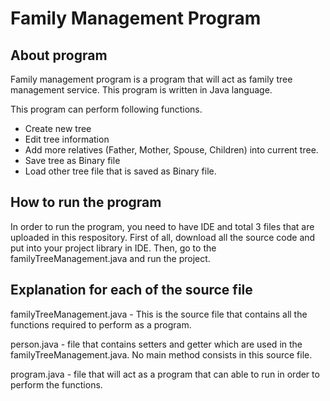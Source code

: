 # Family Management Program

## About program
Family management program is a program that will act as family tree management service. This program is written in Java language.

This program can perform following functions.

- Create new tree
- Edit tree information
- Add more relatives (Father, Mother, Spouse, Children) into current tree.
- Save tree as Binary file
- Load other tree file that is saved as Binary file.


## How to run the program

In order to run the program, you need to have IDE and total 3 files that are uploaded in this respository. First of all, download all the source code and put into your project library in IDE. Then, go to the familyTreeManagement.java and run the project.

## Explanation for each of the source file

familyTreeManagement.java - This is the source file that contains all the functions required to perform as a program.


person.java - file that contains setters and getter which are used in the familyTreeManagement.java. No main method consists in this source file.

program.java - file that will act as a program that can able to run in order to perform the functions.
